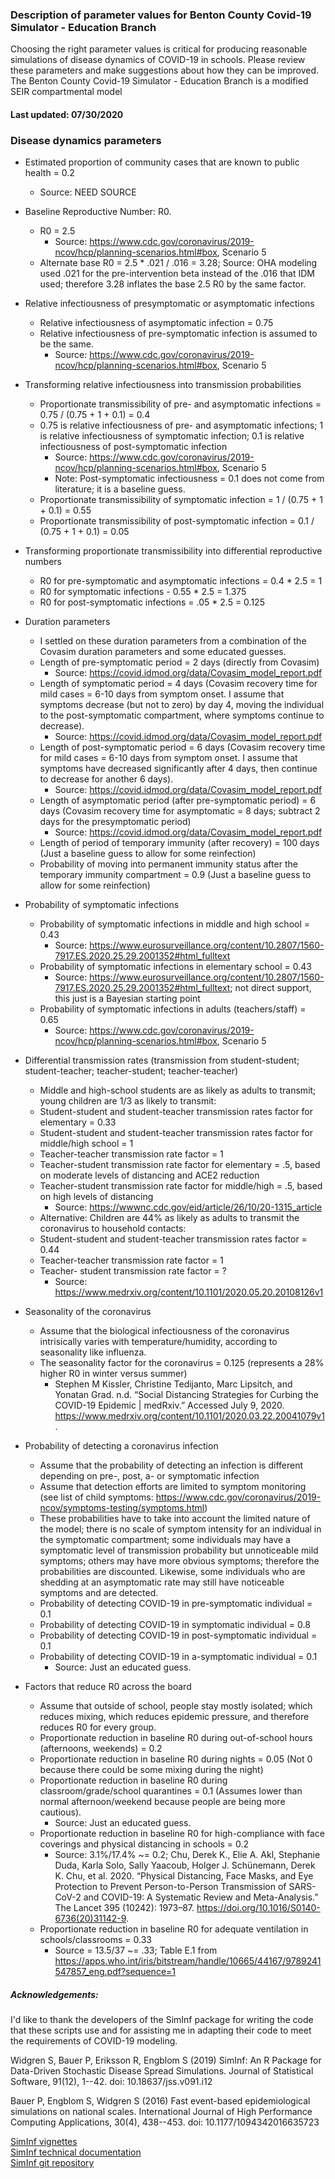 ### Description of parameter values for Benton County Covid-19 Simulator - Education Branch

Choosing the right parameter values is critical for producing reasonable simulations of disease dynamics of COVID-19 in schools. Please review these parameters and make suggestions about how they can be improved. The Benton County Covid-19 Simulator - Education Branch is a modified SEIR compartmental model

#### Last updated: 07/30/2020

### Disease dynamics parameters
- Estimated proportion of community cases that are known to public health = 0.2
  - Source: NEED SOURCE

- Baseline Reproductive Number: R0.
  - R0 = 2.5
    - Source: https://www.cdc.gov/coronavirus/2019-ncov/hcp/planning-scenarios.html#box, Scenario 5
  - Alternate base R0 = 2.5 * .021 / .016 = 3.28; Source: OHA modeling used .021 for the pre-intervention beta instead of the .016 that IDM used; therefore 3.28 inflates the base 2.5 R0 by the same factor.
  
- Relative infectiousness of presymptomatic or asymptomatic infections
  - Relative infectiousness of asymptomatic infection = 0.75
  - Relative infectiousness of pre-symptomatic infection is assumed to be the same.
    - Source: https://www.cdc.gov/coronavirus/2019-ncov/hcp/planning-scenarios.html#box, Scenario 5
  
- Transforming relative infectiousness into transmission probabilities
  - Proportionate transmissibility of pre- and asymptomatic infections = 0.75 / (0.75 + 1 + 0.1) = 0.4
  - 0.75 is relative infectiousness of pre- and asymptomatic infections; 1 is relative infectiousness of symptomatic infection; 0.1 is relative infectiousness of post-symptomatic infection
    - Source:  https://www.cdc.gov/coronavirus/2019-ncov/hcp/planning-scenarios.html#box, Scenario 5
    - Note: Post-symptomatic infectiousness = 0.1 does not come from literature; it is a baseline guess.
  - Proportionate transmissibility of symptomatic infection = 1 /  (0.75 + 1 + 0.1) = 0.55
  - Proportionate transmissibility of post-symptomatic infection = 0.1 /  (0.75 + 1 + 0.1) = 0.05
  
- Transforming proportionate transmissibility into differential reproductive numbers
  - R0 for pre-symptomatic and asymptomatic infections = 0.4 * 2.5 = 1
  - R0 for symptomatic infections - 0.55 * 2.5 = 1.375
  - R0 for post-symptomatic infections = .05 * 2.5 = 0.125

- Duration parameters
  - I settled on these duration parameters from a combination of the Covasim duration parameters and some educated guesses.
  - Length of pre-symptomatic period = 2 days (directly from Covasim)
    - Source: https://covid.idmod.org/data/Covasim_model_report.pdf
  - Length of symptomatic period = 4 days (Covasim recovery time for mild cases = 6-10 days from symptom onset. I assume that symptoms decrease (but not to zero) by day 4, moving the individual to the post-symptomatic compartment, where symptoms continue to decrease).
    - Source: https://covid.idmod.org/data/Covasim_model_report.pdf
  - Length of post-symptomatic period = 6 days (Covasim recovery time for mild cases = 6-10 days from symptom onset. I assume that symptoms have decreased significantly after 4 days, then continue to decrease for another 6 days).
    - Source: https://covid.idmod.org/data/Covasim_model_report.pdf
  - Length of asymptomatic period (after pre-symptomatic period) = 6 days (Covasim recovery time for asymptomatic = 8 days; subtract 2 days for the presymptomatic period)
    - Source: https://covid.idmod.org/data/Covasim_model_report.pdf
  - Length of period of temporary immunity (after recovery) = 100 days (Just a baseline guess to allow for some reinfection)
  - Probability of moving into permanent immunity status after the temporary immunity compartment = 0.9 (Just a baseline guess to allow for some reinfection)

- Probability of symptomatic infections
  - Probability of symptomatic infections in middle and high school = 0.43
    - Source: https://www.eurosurveillance.org/content/10.2807/1560-7917.ES.2020.25.29.2001352#html_fulltext
  - Probability of symptomatic infections in elementary school = 0.43
    - Source: https://www.eurosurveillance.org/content/10.2807/1560-7917.ES.2020.25.29.2001352#html_fulltext; not direct support, this just is a Bayesian starting point
  - Probability of symptomatic infections in adults (teachers/staff) = 0.65
    - Source: https://www.cdc.gov/coronavirus/2019-ncov/hcp/planning-scenarios.html#box, Scenario 5

- Differential transmission rates (transmission from student-student; student-teacher; teacher-student; teacher-teacher)
  - Middle and high-school students are as likely as adults to transmit; young children are 1/3 as likely to transmit:
  - Student-student and student-teacher transmission rates factor for elementary = 0.33
  - Student-student and student-teacher transmission rates factor for middle/high school = 1
  - Teacher-teacher transmission rate factor = 1
  - Teacher-student transmission rate factor for elementary = .5, based on moderate levels of distancing and ACE2 reduction
  - Teacher-student transmission rate factor for middle/high = .5, based on high levels of distancing
    - Source: https://wwwnc.cdc.gov/eid/article/26/10/20-1315_article
  - Alternative: Children are 44% as likely as adults to transmit the coronavirus to household contacts:
  - Student-student and student-teacher transmission rates factor = 0.44
  - Teacher-teacher transmission rate factor = 1
  - Teacher- student transmission rate factor = ?
    - Source: https://www.medrxiv.org/content/10.1101/2020.05.20.20108126v1

- Seasonality of the coronavirus
  - Assume that the biological infectiousness of the coronavirus intrisically varies with temperature/humidity, according to seasonality like influenza.
  - The seasonality factor for the coronavirus = 0.125 (represents a 28% higher R0 in winter versus summer)
    - Stephen M Kissler, Christine Tedijanto, Marc Lipsitch, and Yonatan Grad. n.d. “Social Distancing Strategies for Curbing the COVID-19 Epidemic | medRxiv.” Accessed July 9, 2020. https://www.medrxiv.org/content/10.1101/2020.03.22.20041079v1.
 
 - Probability of detecting a coronavirus infection
   - Assume that the probability of detecting an infection is different depending on pre-, post, a- or symptomatic infection
   - Assume that detection efforts are limited to symptom monitoring (see list of child symptoms: https://www.cdc.gov/coronavirus/2019-ncov/symptoms-testing/symptoms.html)
   - These probabilities have to take into account the limited nature of the model; there is no scale of symptom intensity for an individual in the symptomatic compartment; some individuals may have a symptomatic level of transmission probability but unnoticeable mild symptoms; others may have more obvious symptoms; therefore the probabilities are discounted. Likewise, some individuals who are shedding at an asymptomatic rate may still have noticeable symptoms and are detected.
   - Probability of detecting COVID-19 in pre-symptomatic individual = 0.1
   - Probability of detecting COVID-19 in symptomatic individual = 0.8
   - Probability of detecting COVID-19 in post-symptomatic individual = 0.1
   - Probability of detecting COVID-19 in a-symptomatic individual = 0.1
     - Source: Just an educated guess.
   
- Factors that reduce R0 across the board
  - Assume that outside of school, people stay mostly isolated; which reduces mixing, which reduces epidemic pressure, and therefore reduces R0 for every group.
  - Proportionate reduction in baseline R0 during out-of-school hours (afternoons, weekends) = 0.2
  - Proportionate reduction in baseline R0 during nights = 0.05 (Not 0 because there could be some mixing during the night)
  - Proportionate reduction in baseline R0 during classroom/grade/school quarantines = 0.1 (Assumes lower than normal afternoon/weekend because people are being more cautious).
    - Source: Just an educated guess.
  - Proportionate reduction in baseline R0 for high-compliance with face coverings and physical distancing in schools = 0.2
    - Source: 3.1%/17.4% ~= 0.2; Chu, Derek K., Elie A. Akl, Stephanie Duda, Karla Solo, Sally Yaacoub, Holger J. Schünemann, Derek K. Chu, et al. 2020. “Physical Distancing, Face Masks, and Eye Protection to Prevent Person-to-Person Transmission of SARS-CoV-2 and COVID-19: A Systematic Review and Meta-Analysis.” The Lancet 395 (10242): 1973–87. https://doi.org/10.1016/S0140-6736(20)31142-9. 
  - Proportionate reduction in baseline R0 for adequate ventilation in schools/classrooms = 0.33
    - Source = 13.5/37 ~= .33; Table E.1 from https://apps.who.int/iris/bitstream/handle/10665/44167/9789241547857_eng.pdf?sequence=1
    



##### Acknowledgements:
I'd like to thank the developers of the SimInf package for writing the code that these scripts use and for assisting me in adapting their code to meet the requirements of COVID-19 modeling.  

Widgren S, Bauer P, Eriksson R, Engblom S (2019) SimInf: An R Package for Data-Driven Stochastic Disease Spread Simulations. Journal of Statistical Software, 91(12), 1--42. doi: 10.18637/jss.v091.i12  

Bauer P, Engblom S, Widgren S (2016) Fast event-based epidemiological simulations on national scales. International Journal of High Performance Computing Applications, 30(4), 438--453. doi: 10.1177/1094342016635723

[SimInf vignettes](https://cran.r-project.org/web/packages/SimInf/vignettes/SimInf.pdf)  
[SimInf technical documentation](https://cran.r-project.org/web/packages/SimInf/SimInf.pdf)  
[SimInf git repository](https://github.com/stewid/SimInf)
